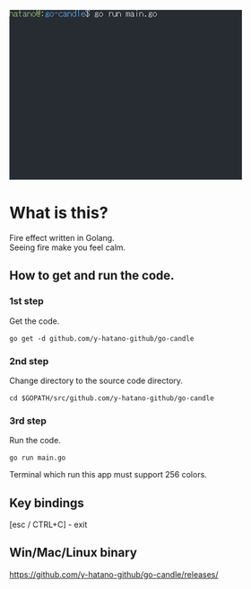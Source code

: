 ![gocandle](gocandle.gif)

# What is this?
Fire effect written in Golang.<br>
Seeing fire make you feel calm.

## How to get and run the code.
### 1st step
Get the code.
```
go get -d github.com/y-hatano-github/go-candle
```
### 2nd step
Change directory to the source code directory.
```
cd $GOPATH/src/github.com/y-hatano-github/go-candle
```
### 3rd step
Run the code.
```
go run main.go
```
Terminal which run this app must support 256 colors.

## Key bindings
[esc / CTRL+C] - exit<br>

## Win/Mac/Linux binary
https://github.com/y-hatano-github/go-candle/releases/
